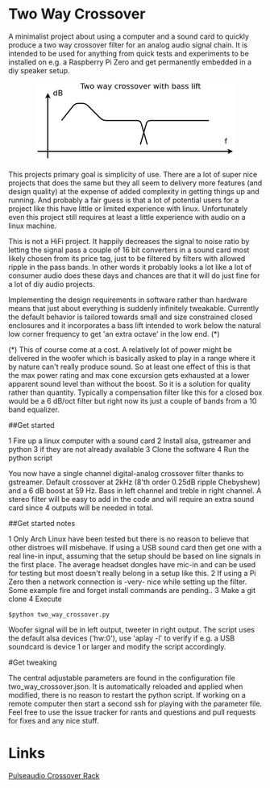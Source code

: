 
# Two Way Crossover

A minimalist project about using a computer and a sound card to quickly produce a two way crossover filter for an analog audio signal chain. It is intended to be used for anything from quick tests and experiments to be installed on e.g. a Raspberry Pi Zero and get permanently embedded in a diy speaker setup.

<p align="center"><img width=400 src="images/response.png"></p>

This projects primary goal is simplicity of use. There are a lot of super nice projects that does the same but they all seem to delivery more features (and design quality) at the expense of added complexity in getting things up and running. And probably a fair guess is that a lot of potential users for a project like this have little or limited experience with linux. Unfortunately even this project still requires at least a little experience with audio on a linux machine.

This is not a HiFi project. It happily decreases the signal to noise ratio by letting the signal pass a couple of 16 bit converters in a sound card most likely chosen from its price tag, just to be filtered by filters with allowed ripple in the pass bands. In other words it probably looks a lot like a lot of consumer audio does these days and chances are that it will do just fine for a lot of diy audio projects.

Implementing the design requirements in software rather than hardware means that just about everything is suddenly infinitely tweakable. Currently the default behavior is tailored towards small and size constrained closed enclosures and it incorporates a bass lift intended to work below the natural low corner frequency to get 'an extra octave' in the low end. (*)

(*) This of course come at a cost. A relatively lot of power might be delivered in the woofer which is basically asked to play in a range where it by nature can't really produce sound. So at least one effect of this is that the max power rating and max cone excursion gets exhausted at a lower apparent sound level than without the boost. So it is a solution for quality rather than quantity. Typically a compensation filter like this for a closed box would be a 6 dB/oct filter but right now its just a couple of bands from a 10 band equalizer.

##Get started

1 Fire up a linux computer with a sound card
2 Install alsa, gstreamer and python 3 if they are not already available
3 Clone the software
4 Run the python script

You now have a single channel digital-analog crossover filter thanks to gstreamer. Default crossover at 2kHz (8'th order 0.25dB ripple Chebyshew) and a 6 dB boost at 59 Hz. Bass in left channel and treble in right channel. A stereo filter will be easy to add in the code and will require an extra sound card since 4 outputs will be needed in total.

##Get started notes

1 Only Arch Linux have been tested but there is no reason to believe that other distroes will misbehave. If using a USB sound card then get one with a real line-in input, assuming that the setup should be based on line signals in the first place. The average headset dongles have mic-in and can be used for testing but most doesn't really belong in a setup like this.
2 If using a Pi Zero then a network connection is -very- nice while setting up the filter.
Some example fire and forget install commands are pending..
3 Make a git clone
4 Execute

    $python two_way_crossover.py
    
Woofer signal will be in left output, tweeter in right output. The script uses the default alsa devices ('hw:0'), use 'aplay -l' to verify if e.g. a USB soundcard is device 1 or larger and modify the script accordingly.


#Get tweaking

The central adjustable parameters are found in the configuration file two_way_crossover.json. It is automatically reloaded and applied when modified, there is no reason to restart the python script. If working on a remote computer then start a second ssh for playing with the parameter file. Feel free to use the issue tracker for rants and questions and pull requests for fixes and any nice stuff.


# Links

[Pulseaudio Crossover Rack](https://t-5.eu/hp/Software/Pulseaudio%20Crossover%20Rack)

